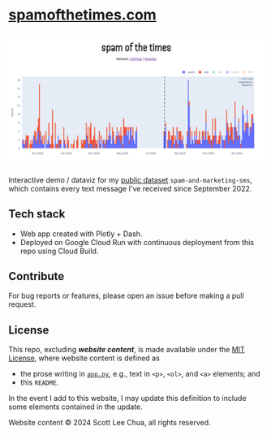 # [spamofthetimes.com](https://spamofthetimes.com)

![Screenshot of a chart entitled 'spam of the times' showing the count of spam texts received per day betwen September 2022 and February 2024](https://raw.githubusercontent.com/scottleechua/spam-of-the-times/main/assets/header_spamofthetimes.png)

Interactive demo / dataviz for my [public dataset](https://github.com/scottleechua/data/tree/main/spam-and-marketing-sms) `spam-and-marketing-sms`, which contains every text message I've received since September 2022.

## Tech stack
- Web app created with Plotly + Dash.
- Deployed on Google Cloud Run with continuous deployment from this repo using Cloud Build.

## Contribute
For bug reports or features, please open an issue before making a pull request.

## License

This repo, excluding ***website content***, is made available under the [MIT License](/LICENSE), where website content is defined as
- the prose writing in [`app.py`](/app.py), e.g., text in `<p>`, `<ol>`, and `<a>` elements; and
- this `README`.

In the event I add to this website, I may update this definition to include some elements contained in the update.

Website content &copy; 2024 Scott Lee Chua, all rights reserved.
